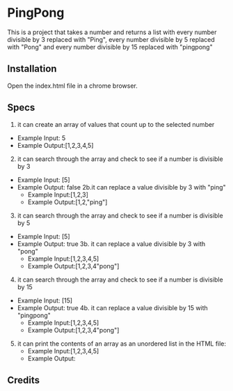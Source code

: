 # PingPong

This is a project that takes a number and returns a list with every number divisible by 3 replaced with "Ping", every number divisible by 5 replaced with "Pong" and every number divisible by 15 replaced with "pingpong"

## Installation
Open the index.html file in a chrome browser. 
## Specs
1. it can create an array of values that count up to the selected number 
  * Example Input: 5
  * Example Output:[1,2,3,4,5]
2. it can search through the array and check to see if a number is divisible by 3
  * Example Input: [5]
  * Example Output: false
    2b.it can replace a value divisible by 3 with "ping"
      * Example Input:[1,2,3]
      * Example Output:[1,2,"ping"]
3. it can search through the array and check to see if a number is divisible by 5
  * Example Input: [5]
  * Example Output: true
     3b. it can replace a value divisible by 3 with "pong"
      * Example Input:[1,2,3,4,5]
      * Example Output:[1,2,3,4"pong"]
4. it can search through the array and check to see if a number is divisible by 15
  * Example Input: [15]
  * Example Output: true 
    4b. it can replace a value divisible by 15 with "pingpong"
      * Example Input:[1,2,3,4,5]
      * Example Output:[1,2,3,4"pong"]
5. it can print the contents of an array as an unordered list in the HTML file:
      * Example Input:[1,2,3,4,5]
      * Example Output: 
      
  

  


## Credits
